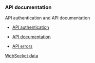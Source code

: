 ### API documentation

API authentication and API documentation

* [API authentication](./rest_api_sign.md)

* [API documentation](./rest_api.md)

* [API errors](./errors.md)

[WebSocket data](./websocket.md)
